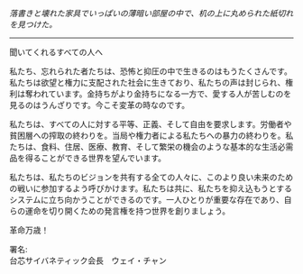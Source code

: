 _落書きと壊れた家具でいっぱいの薄暗い部屋の中で、机の上に丸められた紙切れを見つけた。_

---

聞いてくれるすべての人へ

私たち、忘れられた者たちは、恐怖と抑圧の中で生きるのはもうたくさんです。私たちは欲望と権力に支配された社会に生きており、私たちの声は封じられ、権利は奪われています。金持ちがより金持ちになる一方で、愛する人が苦しむのを見るのはうんざりです。今こそ変革の時なのです。

私たちは、すべての人に対する平等、正義、そして自由を要求します。労働者や貧困層への搾取の終わりを。当局や権力者による私たちへの暴力の終わりを。私たちは、食料、住居、医療、教育、そして繁栄の機会のような基本的な生活必需品を得ることができる世界を望んでいます。

私たちは、私たちのビジョンを共有する全ての人々に、このより良い未来のための戦いに参加するよう呼びかけます。私たちは共に、私たちを抑え込もうとするシステムに立ち向かうことができるのです。一人ひとりが重要な存在であり、自らの運命を切り開くための発言権を持つ世界を創りましょう。

革命万歳！

署名:  
台芯サイバネティック会長　ウェイ・チャン
